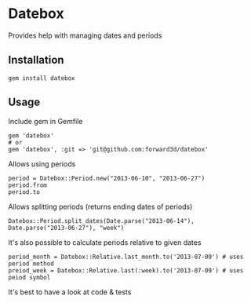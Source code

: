 # Datebox

Provides help with managing dates and periods

## Installation

    gem install datebox

## Usage

Include gem in Gemfile

    gem 'datebox'
    # or
    gem 'datebox', :git => 'git@github.com:forward3d/datebox'

Allows using periods

    period = Datebox::Period.new("2013-06-10", "2013-06-27")
    period.from
    period.to

Allows splitting periods (returns ending dates of periods)

    Datebox::Period.split_dates(Date.parse("2013-06-14"), Date.parse("2013-06-27"), "week")

It's also possible to calculate periods relative to given dates

    period_month = Datebox::Relative.last_month.to('2013-07-09') # uses period method
    preiod_week = Datebox::Relative.last(:week).to('2013-07-09') # uses peiod symbol

It's best to have a look at code & tests